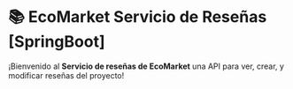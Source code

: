 # 📚 EcoMarket Servicio de Reseñas [SpringBoot]

¡Bienvenido al **Servicio de reseñas de EcoMarket** una API para ver, crear, y modificar reseñas del proyecto!
